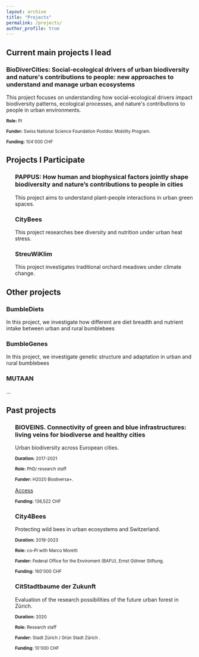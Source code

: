 ```yaml
---
layout: archive
title: "Projects"
permalink: /projects/
author_profile: true
---
```


<h2>Current main projects I lead</h2>

<div class="project-item">
  <h3>BioDiverCities:  Social-ecological drivers of urban biodiversity and nature's contributions to people: new approaches to understand and manage urban ecosystems </h3>
  <p>This project focuses on understanding how social-ecological drivers impact biodiversity patterns, ecological processes, and nature's contributions to people in urban environments.</p>
  <p><span style="font-size: smaller;"><strong>Role:</strong> PI</span></p>
  <p><span style="font-size: smaller;"><strong>Funder:</strong> Swiss National Science Foundation Postdoc Mobility Program.</span></p>
  <p><span style="font-size: smaller;"><strong>Funding:</strong> 104'000 CHF</span></p>
</div>

<h2>Projects I Participate</h2>
<ul>
  <h3>PAPPUS: How human and biophysical factors jointly shape biodiversity and nature’s contributions to people in cities </h3>
  <p>This project aims to understand plant-people interactions in urban green spaces.</p>
  <h3>CityBees</h3>
  <p>This project researches bee diversity and nutrition under urban heat stress.</p>
  <h3>StreuWiKlim</h3>
  <p>This project investigates traditional orchard meadows under climate change.</p>
</ul>

<h2>Other projects</h2>
<div class="project-item">
  <h3>BumbleDiets </h3>
  <p>In this project, we investigate how different are diet breadth and nutrient intake between urban and rural bumblebees</p>
</div>
<div class="project-item">
  <h3>BumbleGenes </h3>
  <p>In this project, we investigate genetic structure and adaptation in urban and rural bumblebees</p>
</div>
<div class="project-item">
  <h3>MUTAAN </h3>
  <p>...</p>
</div>

<h2>Past projects</h2>
<ul>
  <h3>BIOVEINS. Connectivity of green and blue infrastructures: living veins for biodiverse and healthy cities </h3>
  <p>Urban biodiversity across European cities.</p>
  <p><span style="font-size: smaller;"><strong>Duration:</strong> 2017-2021</span></p>
  <p><span style="font-size: smaller;"><strong>Role:</strong> PhD/ research staff</span></p>
  <p><span style="font-size: smaller;"><strong>Funder:</strong> H2020 Biodiversa+.</span></p><a href="https://data.snf.ch/grants/grant/172467" class="access-link">Access</a></li>
  <p><span style="font-size: smaller;"><strong>Funding:</strong>  136,522 CHF</span></p>
  <h3>City4Bees</h3>
  <p>Protecting wild bees in urban ecosystems and Switzerland.</p>
  <p><span style="font-size: smaller;"><strong>Duration:</strong> 2019-2023</span></p>
  <p><span style="font-size: smaller;"><strong>Role:</strong> co-PI with Marco Moretti</span></p>
  <p><span style="font-size: smaller;"><strong>Funder:</strong> Federal Office for the Enviroment (BAFU), Ernst Göhner Stiftung.</span></p>
  <p><span style="font-size: smaller;"><strong>Funding:</strong> 160'000 CHF</span></p>
  <h3>CitStadtbaume der Zukunft</h3>
  <p> Evaluation of the research possibilities of the future urban forest in Zürich.</p>
  <p><span style="font-size: smaller;"><strong>Duration:</strong> 2020</span></p>
  <p><span style="font-size: smaller;"><strong>Role:</strong> Research staff</span></p>
  <p><span style="font-size: smaller;"><strong>Funder:</strong> Stadt Zürich / Grün Stadt Zürich .</span></p>
  <p><span style="font-size: smaller;"><strong>Funding:</strong> 10'000 CHF</span></p>
  
</ul>